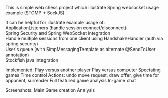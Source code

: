 This is simple web chess project which illustrate Spring websocket usage example (STOMP + SockJS) <br>

It can be helpful for illustrate example usage of: <br>
    ApplicationListeners (handle session connect/disconnect) <br>
    Spring Security and Spring WebSocket integration <br>
    Handle multiple sessions from one client using HandshakeHandler (auth via spring security) <br>
    User's queue (with SimpMessagingTemplate as alternate @SendToUser annotation) <br>
    Stockfish java integration

Implemented:
    Play versus another player
    Play versus computer
    Spectating games
    Time control
    Actions: undo move request, draw offer, give time for opponent, surrender
    Full featured game analysis
	In-game chat

Screenshots:
    Main
    Game creation
    Analysis


